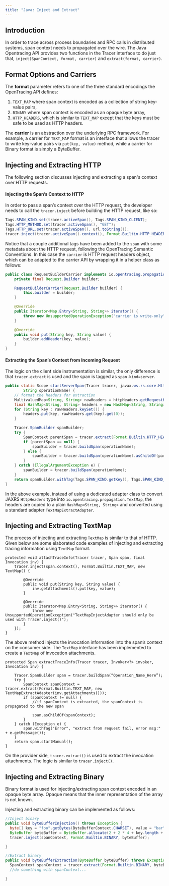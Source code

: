 ```yaml
---
title: "Java: Inject and Extract"
---
```


## Introduction

In order to trace across process boundaries and RPC calls in distributed systems, span context needs to propagated over the wire. The Java Opentracing API provides two functions in the Tracer interface to do just that, `inject(SpanContext, format, carrier)` and `extract(format, carrier)`.

## Format Options and Carriers
The **format** parameter refers to one of the three standard encodings the OpenTracing API defines:

1. `TEXT_MAP` where span context is encoded as a collection of string key-value pairs,
2. `BINARY` where span context is encoded as an opaque byte array,
3. `HTTP_HEADERS`, which is similar to `TEXT_MAP` except that the keys must be safe to be used as HTTP headers.

The **carrier** is an abstraction over the underlying RPC framework. For example, a carrier for `TEXT_MAP` format is an interface that allows the tracer to write key-value pairs via `put(key, value)` method, while a carrier for Binary format is simply a ByteBuffer.

## Injecting and Extracting HTTP
The following section discusses injecting and extracting a span's context over HTTP requests.
#### Injecting the Span’s Context to HTTP
In order to pass a span’s context over the HTTP request, the developer needs to call the `tracer.inject` before building the HTTP request, like so:

```java
Tags.SPAN_KIND.set(tracer.activeSpan(), Tags.SPAN_KIND_CLIENT);
Tags.HTTP_METHOD.set(tracer.activeSpan(), "GET");
Tags.HTTP_URL.set(tracer.activeSpan(), url.toString());
tracer.inject(tracer.activeSpan().context(), Format.Builtin.HTTP_HEADERS, new RequestBuilderCarrier(requestBuilder));
```
Notice that a couple additional tags have been added to the `span` with some metadata about the HTTP request, following the OpenTracing Semantic Conventions.
In this case the `carrier` is HTTP request headers object, which can be adapted to the carrier API by wrapping it in a helper class as follows:
```java
public class RequestBuilderCarrier implements io.opentracing.propagation.TextMap {
    private final Request.Builder builder;

    RequestBuilderCarrier(Request.Builder builder) {
        this.builder = builder;
    }

    @Override
    public Iterator<Map.Entry<String, String>> iterator() {
        throw new UnsupportedOperationException("carrier is write-only");
    }

    @Override
    public void put(String key, String value) {
        builder.addHeader(key, value);
    }
}
```
#### Extracting the Span’s Context from Incoming Request

The logic on the client side instrumentation is similar, the only difference is that `tracer.extract` is used and the span is tagged as `span.kind=server`.

```java
public static Scope startServerSpan(Tracer tracer, javax.ws.rs.core.HttpHeaders httpHeaders,
        String operationName) {
    // format the headers for extraction
    MultivaluedMap<String, String> rawHeaders = httpHeaders.getRequestHeaders();
    final HashMap<String, String> headers = new HashMap<String, String>();
    for (String key : rawHeaders.keySet()) {
        headers.put(key, rawHeaders.get(key).get(0));
    }

    Tracer.SpanBuilder spanBuilder;
    try {
        SpanContext parentSpan = tracer.extract(Format.Builtin.HTTP_HEADERS, new TextMapExtractAdapter(headers));
        if (parentSpan == null) {
            spanBuilder = tracer.buildSpan(operationName);
        } else {
            spanBuilder = tracer.buildSpan(operationName).asChildOf(parentSpan);
        }
    } catch (IllegalArgumentException e) {
        spanBuilder = tracer.buildSpan(operationName);
    }
    return spanBuilder.withTag(Tags.SPAN_KIND.getKey(), Tags.SPAN_KIND_SERVER).startActive(true);
}
```

In the above example, instead of using a dedicated adapter class to convert JAXRS `HttpHeaders` type into `io.opentracing.propagation.TextMap`, the headers are copied to a plain `HashMap<String, String>` and converted using a standard adapter `TextMapExtractAdapter`.

## Injecting and Extracting TextMap
The process of injecting and extracting `TextMap` is similar to that of HTTP. Given below are some elaborated code examples of injecting and extracting tracing information using `TextMap` format.

```
protected void attachTraceInfo(Tracer tracer, Span span, final Invocation inv) {
    tracer.inject(span.context(), Format.Builtin.TEXT_MAP, new TextMap() {

        @Override
        public void put(String key, String value) {
            inv.getAttachments().put(key, value);
        }

        @Override
        public Iterator<Map.Entry<String, String>> iterator() {
            throw new UnsupportedOperationException("TextMapInjectAdapter should only be used with Tracer.inject()");
        }
    });
}
```
The above method injects the invocation information into the span’s context on the consumer side. The `TextMap` interface has been implemented to create a `TextMap` of invocation attachments.

```
protected Span extractTraceInfo(Tracer tracer, Invoker<?> invoker, Invocation inv) {

    Tracer.SpanBuilder span = tracer.buildSpan(“Operation_Name_Here”);
    try {
        SpanContext spanContext = tracer.extract(Format.Builtin.TEXT_MAP, new TextMapExtractAdapter(inv.getAttachments()));
        if (spanContext != null) {
            //if spanContext is extracted, the spanContext is propagated to the new span
              
            span.asChildOf(spanContext);
        }
    } catch (Exception e) {
        span.withTag("Error", "extract from request fail, error msg:" + e.getMessage());
    }
    return span.startManual();
}
```
On the provider side, `tracer.extract()` is used to extract the invocation attachments. The logic is similar to `tracer.inject()`.



## Injecting and Extracting Binary
Binary format is used for injecting/extracting span context encoded in an opaque byte array. Opaque means that the inner representation of the array is not known.

Injecting and extracting binary can be implemented as follows:

```java
//Inject binary
public void byteBufferInjection() throws Exception {
  byte[] key = "foo".getBytes(ByteBufferContext.CHARSET), value = "bar".getBytes(ByteBufferContext.CHARSET);
  ByteBuffer byteBuffer = ByteBuffer.allocate(2 + 2 * 4 + key.length + value.length);
  tracer.inject(spanContext, Format.Builtin.BINARY, byteBuffer);

}

//Extract binary
public void byteBufferExtraction(ByteBuffer byteBuffer) throws Exception {
  SpanContext spanContext = tracer.extract(Format.Builtin.BINARY, byteBuffer);
  //do something with spanContext...

}
```
